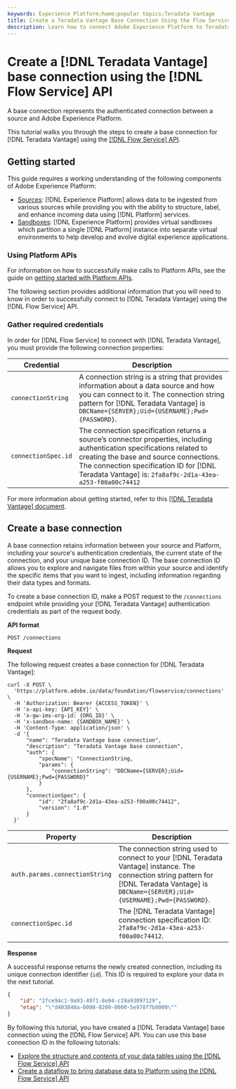 ```yaml
---
keywords: Experience Platform;home;popular topics;Teradata Vantage
title: Create a Teradata Vantage Base Connection Using the Flow Service API
description: Learn how to connect Adobe Experience Platform to Teradata Vantage using the Flow Service API.
---
```

# Create a [!DNL Teradata Vantage] base connection using the [!DNL Flow Service] API

A base connection represents the authenticated connection between a source and Adobe Experience Platform.

This tutorial walks you through the steps to create a base connection for [!DNL Teradata Vantage] using the [[!DNL Flow Service] API](https://www.adobe.io/experience-platform-apis/references/flow-service/).

## Getting started

This guide requires a working understanding of the following components of Adobe Experience Platform:

* [Sources](../../../../home.md): [!DNL Experience Platform] allows data to be ingested from various sources while providing you with the ability to structure, label, and enhance incoming data using [!DNL Platform] services.
* [Sandboxes](../../../../../sandboxes/home.md): [!DNL Experience Platform] provides virtual sandboxes which partition a single [!DNL Platform] instance into separate virtual environments to help develop and evolve digital experience applications.

### Using Platform APIs

For information on how to successfully make calls to Platform APIs, see the guide on [getting started with Platform APIs](../../../../../landing/api-guide.md).

The following section provides additional information that you will need to know in order to successfully connect to [!DNL Teradata Vantage] using the [!DNL Flow Service] API.

### Gather required credentials

In order for [!DNL Flow Service] to connect with [!DNL Teradata Vantage], you must provide the following connection properties:

| Credential | Description |
| --- | --- |
| `connectionString` | A connection string is a string that provides information about a data source and how you can connect to it. The connection string pattern for [!DNL Teradata Vantage] is `DBCName={SERVER};Uid={USERNAME};Pwd={PASSWORD}`. | 
| `connectionSpec.id` | The connection specification returns a source’s connector properties, including authentication specifications related to creating the base and source connections. The connection specification ID for [!DNL Teradata Vantage] is: `2fa8af9c-2d1a-43ea-a253-f00a00c74412` |

For more information about getting started, refer to this [[!DNL Teradata Vantage] document](https://docs.teradata.com/r/Teradata-VantageTM-Advanced-SQL-Engine-Security-Administration/July-2021/Setting-Up-the-Administrative-Infrastructure/Controlling-Access-to-the-Operating-System/Working-with-OS-Level-Security-Options).

## Create a base connection

A base connection retains information between your source and Platform, including your source's authentication credentials, the current state of the connection, and your unique base connection ID. The base connection ID allows you to explore and navigate files from within your source and identify the specific items that you want to ingest, including information regarding their data types and formats.

To create a base connection ID, make a POST request to the `/connections` endpoint while providing your [!DNL Teradata Vantage] authentication credentials as part of the request body.

**API format**

```https
POST /connections
```

**Request**

The following request creates a base connection for [!DNL Teradata Vantage]:

```shell
curl -X POST \
  'https://platform.adobe.io/data/foundation/flowservice/connections' \
  -H 'Authorization: Bearer {ACCESS_TOKEN}' \
  -H 'x-api-key: {API_KEY}' \
  -H 'x-gw-ims-org-id: {ORG_ID}' \
  -H 'x-sandbox-name: {SANDBOX_NAME}' \
  -H 'Content-Type: application/json' \
  -d '{
      "name": "Teradata Vantage base connection",
      "description": "Teradata Vantage base connection",
      "auth": {
          "specName": "ConnectionString,
          "params": {
              "connectionString": "DBCName={SERVER};Uid={USERNAME};Pwd={PASSWORD}"
          }
      },
      "connectionSpec": {
          "id": "2fa8af9c-2d1a-43ea-a253-f00a00c74412",
          "version": "1.0"
      }
  }'
```

| Property | Description |
| -------- | ----------- |
| `auth.params.connectionString` | The connection string used to connect to your [!DNL Teradata Vantage] instance. The connection string pattern for [!DNL Teradata Vantage] is `DBCName={SERVER};Uid={USERNAME};Pwd={PASSWORD}`. |
| `connectionSpec.id` | The [!DNL Teradata Vantage] connection specification ID: `2fa8af9c-2d1a-43ea-a253-f00a00c74412`. |

**Response**

A successful response returns the newly created connection, including its unique connection identifier (`id`). This ID is required to explore your data in the next tutorial.

```json
{
    "id": "2fce94c1-9a93-4971-8e94-c19a93097129",
    "etag": "\"d403848a-0000-0200-0000-5e978f7b0000\""
}
```

By following this tutorial, you have created a [!DNL Teradata Vantage] base connection using the [!DNL Flow Service] API. You can use this base connection ID in the following tutorials:

* [Explore the structure and contents of your data tables using the [!DNL Flow Service] API](../../explore/tabular.md)
* [Create a dataflow to bring database data to Platform using the [!DNL Flow Service] API](../../collect/database-nosql.md)
